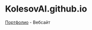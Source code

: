 

# KolesovAl.github.io

[Портфолио](https://kolesoval.github.io/FirstWebsite/ "Веб-сайт") - Вебсайт
